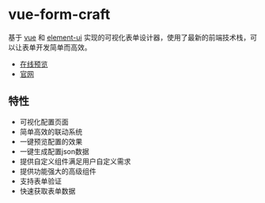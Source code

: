 # vue-form-craft

基于 [vue](https://github.com/vuejs/vue) 和 [element-ui](https://github.com/ElemeFE/element) 实现的可视化表单设计器，使用了最新的前端技术栈，可以让表单开发简单而高效。


* [在线预览](https://hyl999.co:86/formDesign)
* [官网](https://hyl999.co:86/)

## 特性

* 可视化配置页面
* 简单高效的联动系统
* 一键预览配置的效果
* 一键生成配置json数据
* 提供自定义组件满足用户自定义需求
* 提供功能强大的高级组件
* 支持表单验证
* 快速获取表单数据
